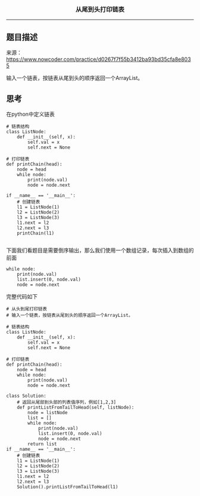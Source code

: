 ### <center>从尾到头打印链表
***
## 题目描述

来源：https://www.nowcoder.com/practice/d0267f7f55b3412ba93bd35cfa8e8035

输入一个链表，按链表从尾到头的顺序返回一个ArrayList。

## 思考

在python中定义链表

```
# 链表结构
class ListNode:
    def __init__(self, x):
        self.val = x
        self.next = None

# 打印链表
def printChain(head):
    node = head
    while node:
        print(node.val)
        node = node.next

if __name__ == '__main__':
    # 创建链表
    l1 = ListNode(1)
    l2 = ListNode(2)
    l3 = ListNode(3)
    l1.next = l2
    l2.next = l3
    printChain(l1)
        
```

下面我们看题目是需要倒序输出，那么我们使用一个数组记录，每次插入到数组的前面

```
while node:
    print(node.val)
    list.insert(0, node.val)
    node = node.next
```

完整代码如下

```
# 从头到尾打印链表
# 输入一个链表，按链表从尾到头的顺序返回一个ArrayList。

# 链表结构
class ListNode:
    def __init__(self, x):
        self.val = x
        self.next = None

# 打印链表
def printChain(head):
    node = head
    while node:
        print(node.val)
        node = node.next

class Solution:
    # 返回从尾部到头部的列表值序列，例如[1,2,3]
    def printListFromTailToHead(self, listNode):
        node = listNode
        list = []
        while node:
            print(node.val)
            list.insert(0, node.val)
            node = node.next
        return list
if __name__ == '__main__':
    # 创建链表
    l1 = ListNode(1)
    l2 = ListNode(2)
    l3 = ListNode(3)
    l1.next = l2
    l2.next = l3
    Solution().printListFromTailToHead(l1)
```

